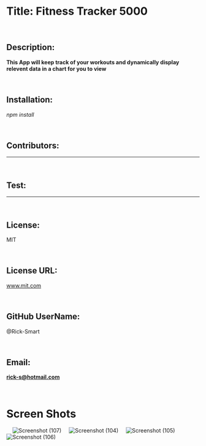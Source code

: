 # Title: **Fitness Tracker 5000**

&nbsp;
&nbsp;

## Description:

**This App will keep track of your workouts and dynamically display relevent data in a chart for you to view**

&nbsp;
&nbsp;

## Installation:

_npm install_

&nbsp;
&nbsp;

## Contributors:

---

&nbsp;
&nbsp;

## Test:

---

&nbsp;
&nbsp;

## License:

MIT

&nbsp;
&nbsp;

## License URL:

www.mit.com

&nbsp;
&nbsp;

## GitHub UserName:

@Rick-Smart

&nbsp;
&nbsp;

## Email:

**rick-s@hotmail.com**

&nbsp;
&nbsp;

# Screen Shots

&nbsp;
&nbsp;
![Screenshot (107)](https://user-images.githubusercontent.com/65750703/104962912-4e5edd00-598e-11eb-977c-96446006d4df.png)
&nbsp;
&nbsp;
![Screenshot (104)](https://user-images.githubusercontent.com/65750703/104962914-4ef77380-598e-11eb-8133-87b3b3ae39e1.png)
&nbsp;
&nbsp;
![Screenshot (105)](https://user-images.githubusercontent.com/65750703/104962915-4ef77380-598e-11eb-9247-be76cf5bcb47.png)
&nbsp;
&nbsp;
![Screenshot (106)](https://user-images.githubusercontent.com/65750703/104962916-4ef77380-598e-11eb-8764-dc72e61f5828.png)
